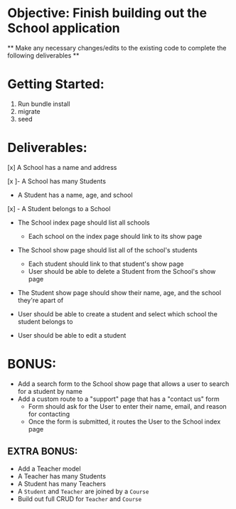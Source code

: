 # Objective: Finish building out the School application

** Make any necessary changes/edits to the existing code to complete the following deliverables **

# Getting Started:

1. Run bundle install
2. migrate
3. seed

# Deliverables:

[x] A School has a name and address

[x ]- A School has many Students

- A Student has a name, age, and school

[x] - A Student belongs to a School

- The School index page should list all schools

  - Each school on the index page should link to its show page

- The School show page should list all of the school's students

  - Each student should link to that student's show page
  - User should be able to delete a Student from the School's show page
  
- The Student show page should show their name, age, and the school they're apart of

- User should be able to create a student and select which school the student belongs to

- User should be able to edit a student

# BONUS:
- Add a search form to the School show page that allows a user to search for a student by name
- Add a custom route to a "support" page that has a "contact us" form
  - Form should ask for the User to enter their name, email, and reason for contacting
  - Once the form is submitted, it routes the User to the School index page 
  
 ## EXTRA BONUS: 
 - Add a Teacher model
  - A Teacher has many Students
  - A Student has many Teachers
  - A `Student` and `Teacher` are joined by a `Course`
 - Build out full CRUD for `Teacher` and `Course`

